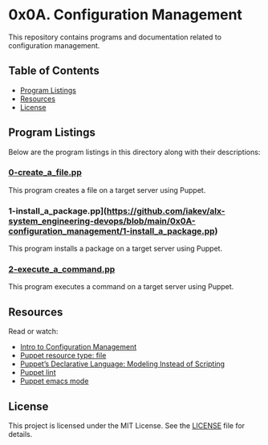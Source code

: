 # 0x0A. Configuration Management

This repository contains programs and documentation related to configuration management.

## Table of Contents

- [Program Listings](#program-listings)
- [Resources](#resources)
- [License](#license)

## Program Listings

Below are the program listings in this directory along with their descriptions:

### [0-create_a_file.pp](https://github.com/iakev/alx-system_engineering-devops/blob/main/0x0A-configuration_management/0-create_a_file.pp)

This program creates a file on a target server using Puppet.

### 1-install_a_package.pp](https://github.com/iakev/alx-system_engineering-devops/blob/main/0x0A-configuration_management/1-install_a_package.pp)

This program installs a package on a target server using Puppet.

### [2-execute_a_command.pp](https://github.com/iakev/alx-system_engineering-devops/blob/main/0x0A-configuration_management/2-execute_a_command.pp)

This program executes a command on a target server using Puppet.



## Resources

Read or watch:

- [Intro to Configuration Management](https://www.digitalocean.com/community/tutorials/an-introduction-to-configuration-management)
- [Puppet resource type: file](https://www.puppet.com/docs/puppet/5.5/types/file.html)
- [Puppet’s Declarative Language: Modeling Instead of Scripting](https://www.puppet.com/blog)
- [Puppet lint](http://puppet-lint.com/)
- [Puppet emacs mode](https://github.com/voxpupuli/puppet-mode)

## License

This project is licensed under the MIT License. See the [LICENSE](https://github.com/iakev/alx-system_engineering-devops/blob/main/LICENSE) file for details.

